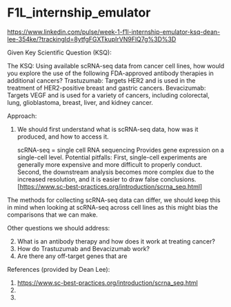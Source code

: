 # F1L_internship_emulator
https://www.linkedin.com/pulse/week-1-f1l-internship-emulator-ksq-dean-lee-354ke/?trackingId=8ytfgFGXTkupIrVN9FlQ7g%3D%3D

Given Key Scientific Question (KSQ): 

The KSQ: Using available scRNA-seq data from cancer cell lines, how would you explore the use of the following FDA-approved antibody therapies in additional cancers?
Trastuzumab: Targets HER2 and is used in the treatment of HER2-positive breast and gastric cancers.
Bevacizumab: Targets VEGF and is used for a variety of cancers, including colorectal, lung, glioblastoma, breast, liver, and kidney cancer.

Approach:

1. We should first understand what is scRNA-seq data, how was it produced, and how to access it. 

      scRNA-seq = single cell RNA sequencing
      Provides gene expression on a single-cell level. 
      Potential pitfalls: First, single-cell experiments are generally more expensive and more difficult to properly conduct. Second, the downstream analysis becomes more complex due to the increased resolution, and it is easier to draw false conclusions. [https://www.sc-best-practices.org/introduction/scrna_seq.html]

  The methods for collecting scRNA-seq data can differ, we should keep this in mind when looking at scRNA-seq across cell lines as this might bias the comparisons that we can make. 

  Other questions we should address: 
  
2. What is an antibody therapy and how does it work at treating cancer? 
3. How do Trastuzumab and Bevacizumab work?
4. Are there any off-target genes that are 






References (provided by Dean Lee):
1. https://www.sc-best-practices.org/introduction/scrna_seq.html
2. 
3.
